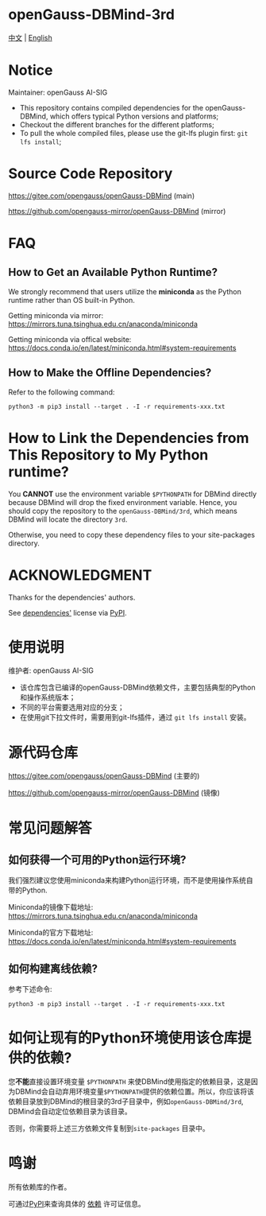 # openGauss-DBMind-3rd

[中文](#使用说明) | [English](#Notice)

# Notice

Maintainer: openGauss AI-SIG

- This repository contains compiled dependencies for the openGauss-DBMind, which offers typical Python versions and platforms; 
- Checkout the different branches for the different platforms;
- To pull the whole compiled files, please use the git-lfs plugin first: `git lfs install`; 

# Source Code Repository
https://gitee.com/opengauss/openGauss-DBMind (main)

https://github.com/opengauss-mirror/openGauss-DBMind (mirror)

# FAQ
## How to Get an Available Python Runtime?
We strongly recommend that users utilize the **miniconda** as the Python runtime rather than OS built-in Python.

Getting miniconda via mirror:
https://mirrors.tuna.tsinghua.edu.cn/anaconda/miniconda

Getting miniconda via offical website:
https://docs.conda.io/en/latest/miniconda.html#system-requirements

## How to Make the Offline Dependencies?
Refer to the following command: 
```
python3 -m pip3 install --target . -I -r requirements-xxx.txt
```

# How to Link the Dependencies from This Repository to My Python runtime?
You **CANNOT** use the environment variable `$PYTHONPATH` for DBMind directly because DBMind will drop the fixed environment variable. Hence, you should copy the repository to the `openGauss-DBMind/3rd`, which means DBMind will locate the directory `3rd`.

Otherwise, you need to copy these dependency files to your site-packages directory.

# ACKNOWLEDGMENT
Thanks for the dependencies' authors.

See [dependencies'](https://gitee.com/opengauss/openGauss-DBMind/blob/master/requirements-x86.txt) license via [PyPI](https://pypi.org/).

# 使用说明

维护者: openGauss AI-SIG

- 该仓库包含已编译的openGauss-DBMind依赖文件，主要包括典型的Python和操作系统版本；
- 不同的平台需要选用对应的分支；
- 在使用git下拉文件时，需要用到git-lfs插件，通过 `git lfs install` 安装。

# 源代码仓库
https://gitee.com/opengauss/openGauss-DBMind (主要的)

https://github.com/opengauss-mirror/openGauss-DBMind (镜像)

# 常见问题解答
## 如何获得一个可用的Python运行环境?
我们强烈建议您使用miniconda来构建Python运行环境，而不是使用操作系统自带的Python.

Miniconda的镜像下载地址:
https://mirrors.tuna.tsinghua.edu.cn/anaconda/miniconda

Miniconda的官方下载地址:
https://docs.conda.io/en/latest/miniconda.html#system-requirements

## 如何构建离线依赖?
参考下述命令: 
```
python3 -m pip3 install --target . -I -r requirements-xxx.txt
```

# 如何让现有的Python环境使用该仓库提供的依赖?
您**不能**直接设置环境变量 `$PYTHONPATH` 来使DBMind使用指定的依赖目录，这是因为DBMind会自动弃用环境变量`$PYTHONPATH`提供的依赖位置。所以，你应该将该依赖目录放到DBMind的根目录的3rd子目录中，例如`openGauss-DBMind/3rd`, DBMind会自动定位依赖目录为该目录。

否则，你需要将上述三方依赖文件复制到`site-packages` 目录中。


# 鸣谢
所有依赖库的作者。

可通过[PyPI](https://pypi.org/)来查询具体的 [依赖](https://gitee.com/opengauss/openGauss-DBMind/blob/master/requirements-x86.txt) 许可证信息。